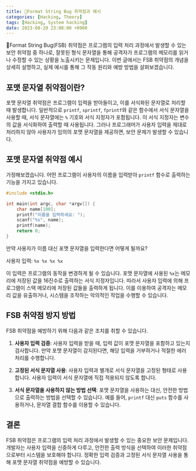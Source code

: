 ```yaml
---
title: Format String Bug 취약점과 예시
categories: [Hacking, Theory]
tags: [Hacking, System hacking]
date: 2023-08-20 23:08:00 +0900
---
```

Format String Bug(FSB) 취약점은 프로그램의 입력 처리 과정에서 발생할 수 있는 보안 취약점 중 하나로, 잘못된 형식 문자열을 통해 공격자가 프로그램의 메모리를 읽거나 수정할 수 있는 상황을 노출시키는 문제입니다. 이번 글에서는 FSB 취약점의 개념을 상세히 설명하고, 실제 예시를 통해 그 작동 원리와 예방 방법을 살펴보겠습니다.

## 포맷 문자열 취약점이란?

포맷 문자열 취약점은 프로그램이 입력을 받아들이고, 이를 서식화된 문자열로 처리할 때 발생합니다. 일반적으로 `printf`, `sprintf`, `fprintf`와 같은 함수에서 서식 문자열을 사용할 때, 서식 문자열에는 `%` 기호와 서식 지정자가 포함됩니다. 이 서식 지정자는 변수의 값을 서식화하여 출력할 때 사용됩니다. 그러나 프로그래머가 사용자 입력을 제대로 처리하지 않아 사용자가 임의의 포맷 문자열을 제공하면, 보안 문제가 발생할 수 있습니다.

## 포맷 문자열 취약점 예시

가정해보겠습니다. 어떤 프로그램이 사용자의 이름을 입력받아 `printf` 함수로 출력하는 기능을 가지고 있습니다.

```c
#include <stdio.h>

int main(int argc, char *argv[]) {
    char name[100];
    printf("이름을 입력하세요: ");
    scanf("%s", name);
    printf(name);
    return 0;
}
```

만약 사용자가 이름 대신 포맷 문자열을 입력한다면 어떻게 될까요?

사용자 입력: `%x %x %x %x`

이 입력은 프로그램의 동작을 변경하게 될 수 있습니다. 포맷 문자열에 사용된 `%x`는 메모리에 저장된 값을 16진수로 출력하는 서식 지정자입니다. 따라서 사용자 입력에 의해 프로그램이 스택 메모리에 저장된 값들을 출력하게 됩니다. 이를 이용하여 공격자는 메모리 값을 유출하거나, 시스템을 조작하는 악의적인 작업을 수행할 수 있습니다.

## FSB 취약점 방지 방법

FSB 취약점을 예방하기 위해 다음과 같은 조치를 취할 수 있습니다.

1. **사용자 입력 검증**: 사용자 입력을 받을 때, 입력 값이 포맷 문자열을 포함하고 있는지 검사합니다. 만약 포맷 문자열이 감지된다면, 해당 입력을 거부하거나 적절한 에러 처리를 수행합니다.

2. **고정된 서식 문자열 사용**: 사용자 입력과 별개로 서식 문자열을 고정된 형태로 사용합니다. 사용자 입력이 서식 문자열에 직접 적용되지 않도록 합니다.

3. **서식 문자열을 사용하지 않는 방법 선택**: 포맷 문자열을 사용하는 대신, 안전한 방법으로 출력하는 방법을 선택할 수 있습니다. 예를 들어, `printf` 대신 `puts` 함수를 사용하거나, 문자열 결합 함수를 이용할 수 있습니다.

## 결론

FSB 취약점은 프로그램의 입력 처리 과정에서 발생할 수 있는 중요한 보안 문제입니다. 개발자는 사용자 입력을 신중하게 다루고, 안전한 출력 방식을 선택하여 이러한 취약점으로부터 시스템을 보호해야 합니다. 정확한 입력 검증과 고정된 서식 문자열 사용을 통해 포맷 문자열 취약점을 예방할 수 있습니다.

